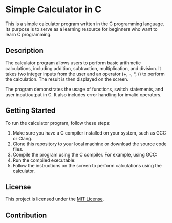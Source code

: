 # Simple Calculator in C

This is a simple calculator program written in the C programming language. Its purpose is to serve as a learning resource for beginners who want to learn C programming.

## Description

The calculator program allows users to perform basic arithmetic calculations, including addition, subtraction, multiplication, and division. It takes two integer inputs from the user and an operator (+, -, *, /) to perform the calculation. The result is then displayed on the screen.

The program demonstrates the usage of functions, switch statements, and user input/output in C. It also includes error handling for invalid operators.

## Getting Started

To run the calculator program, follow these steps:

1. Make sure you have a C compiler installed on your system, such as GCC or Clang.
2. Clone this repository to your local machine or download the source code files.
3. Compile the program using the C compiler. For example, using GCC:
4. Run the compiled executable:
5. Follow the instructions on the screen to perform calculations using the calculator.

## License

This project is licensed under the [MIT License](LICENSE).

## Contribution
